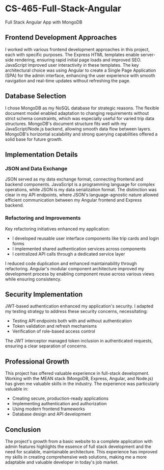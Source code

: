 # CS-465-Full-Stack-Angular
Full Stack Angular App with MongoDB 

## Frontend Development Approaches
I worked with various frontend development approaches in this project, each with specific purposes. The Express HTML templates enable server-side rendering, ensuring rapid initial page loads and improved SEO. JavaScript improved user interactivity in these templates. The key architectural choice was using Angular to create a Single Page Application (SPA) for the admin interface, enhancing the user experience with smooth navigation and real-time updates without refreshing the page.

## Database Selection
I chose MongoDB as my NoSQL database for strategic reasons. The flexible document model enabled adaptation to changing requirements without strict schema constraints, which was especially useful for varied trip data structures. MongoDB's document structure fits well with my JavaScript/Node.js backend, allowing smooth data flow between layers. MongoDB's horizontal scalability and strong querying capabilities offered a solid base for future growth.

## Implementation Details

### JSON and Data Exchange
JSON served as my data exchange format, connecting frontend and backend components. JavaScript is a programming language for complex operations, while JSON is my data serialization format. The distinction was clear in my API endpoints, where JSON's language-agnostic nature allowed efficient communication between my Angular frontend and Express backend.

### Refactoring and Improvements
Key refactoring initiatives enhanced my application:
- I developed reusable user interface components like trip cards and login forms
- I implemented shared authentication services across components
- I centralized API calls through a dedicated service layer

I reduced code duplication and enhanced maintainability through refactoring. Angular's modular component architecture improved my development process by enabling component reuse across various views while ensuring consistency.

## Security Implementation
JWT-based authentication enhanced my application's security. I adapted my testing strategy to address these security concerns, necessitating:
- Testing API endpoints both with and without authentication
- Token validation and refresh mechanisms
- Verification of role-based access control

The JWT interceptor managed token inclusion in authenticated requests, ensuring a clear separation of concerns.

## Professional Growth
This project has offered valuable experience in full-stack development. Working with the MEAN stack (MongoDB, Express, Angular, and Node.js) has given me valuable skills in the industry. The experience was particularly valuable in:
- Creating secure, production-ready applications
- Implementing authentication and authorization
- Using modern frontend frameworks
- Database design and API development

## Conclusion
The project's growth from a basic website to a complete application with admin features highlights the essence of full stack development and the need for scalable, maintainable architecture. This experience has improved my skills in creating comprehensive web solutions, making me a more adaptable and valuable developer in today's job market.
